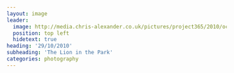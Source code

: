 ```yaml
---
layout: image
leader:
  image: http://media.chris-alexander.co.uk/pictures/project365/2010/oct/29/291010.jpg
  position: top left
  hidetext: true
heading: '29/10/2010'
subheading: 'The Lion in the Park'
categories: photography
---
```

